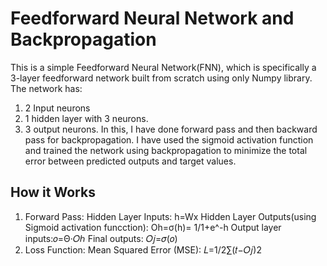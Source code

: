 # Feedforward Neural Network and Backpropagation
This is a simple Feedforward Neural Network(FNN), which is specifically a 3-layer feedforward network built from scratch using only Numpy library. The network has:
1. 2 Input neurons
2. 1 hidden layer with 3 neurons.
3. 3 output neurons.
In this, I have done forward pass and then backward pass for backpropagation. I have used the sigmoid activation function and trained the network using backpropagation to minimize the total error between predicted outputs and target values.
## How it Works
1. Forward Pass:
Hidden Layer Inputs: h=Wx
Hidden Layer Outputs(using Sigmoid activation funcction): Oh=σ(h)= 1/1+e^-h
Output layer inputs:𝑜=Θ⋅𝑂ℎ
Final outputs: 𝑂𝑗=𝜎(𝑜)
2. Loss Function: Mean Squared Error (MSE): 𝐿=1/2∑(𝑡−𝑂𝑗)2
